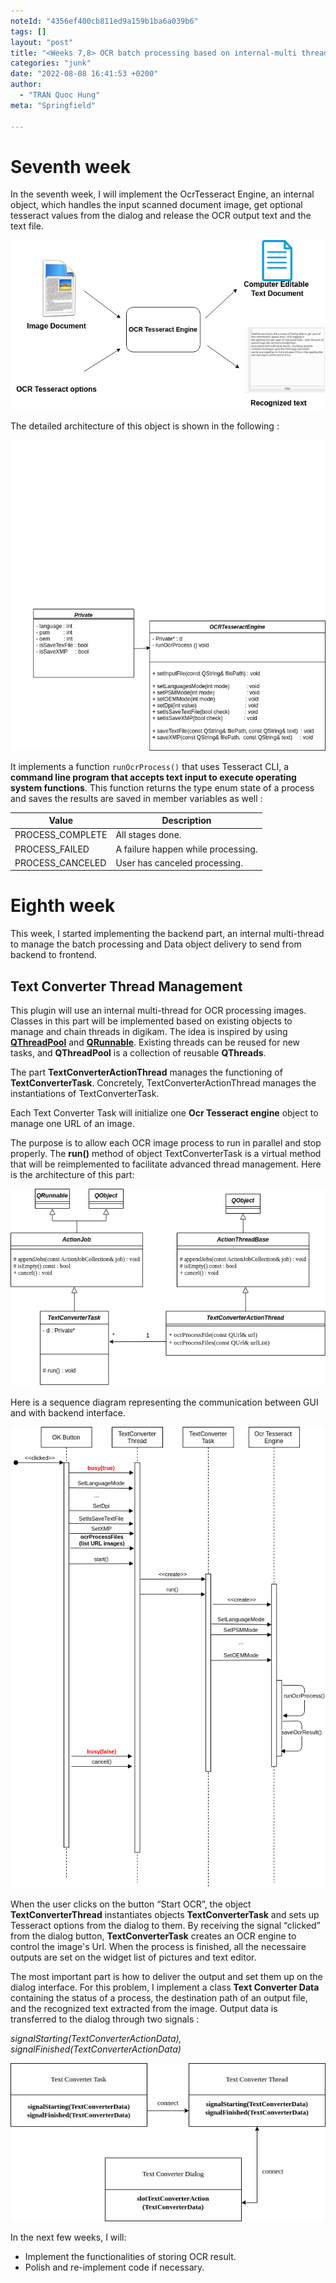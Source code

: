 ```yaml
---
noteId: "4356ef400cb811ed9a159b1ba6a039b6"
tags: []
layout: "post"
title: "<Weeks 7,8> OCR batch processing based on internal-multi threading"
categories: "junk"
date: "2022-08-08 16:41:53 +0200"
author:
  - "TRAN Quoc Hung"
meta: "Springfield"

---
```


# **Seventh week**

In the seventh week, I will implement the OcrTesseract Engine, an internal object, which handles the input scanned document image, get optional tesseract values from the dialog and release the OCR output text and the text file. 

![figure1](https://github.com/quochungtran/quochungtran.github.io/blob/master/image_blog/week7-8%20%20/ocrEngine.png?raw=true)

The detailed architecture of this object is shown in the following : 

![figure1](https://github.com/quochungtran/quochungtran.github.io/blob/master/image_blog/week7-8%20%20/ocrEngineUML.png?raw=true)



It implements a function `runOcrProcess()` that uses Tesseract CLI, a **command line program that accepts text input to execute operating system functions**. This function returns the type enum state of a process and saves the results are saved in member variables as well :

| Value            | Description                             |
| ---------------- | ----------------------------------------|
| PROCESS_COMPLETE | All stages done.                        |
| PROCESS_FAILED   | A failure happen while processing.      |
| PROCESS_CANCELED | User has canceled processing.           |



# **Eighth week**

This week, I started implementing the backend part, an internal multi-thread to manage the batch processing and Data object delivery to send from backend to frontend.

## **Text Converter Thread Management**


This plugin will use an internal multi-thread for OCR processing images. Classes in this part will be implemented based on existing objects to manage and chain threads in digikam. The idea is inspired by using [**QThreadPool**](https://doc.qt.io/qt-6/qthreadpool.html) and [**QRunnable**](https://doc.qt.io/qt-6/qrunnable.html). Existing threads can be reused for new tasks, and **QThreadPool** is a collection of reusable **QThreads**. 

The part **TextConverterActionThread**  manages the functioning of **TextConverterTask**. Concretely,  TextConverterActionThread manages the instantiations of TextConverterTask. 

Each Text Converter Task will initialize one **Ocr Tesseract engine** object to manage one URL of an image.  

The purpose is to allow each OCR image process to run in parallel and stop properly.  The **run()** method of object TextConverterTask is a virtual method that will be reimplemented to facilitate advanced thread management. Here is the architecture of  this part:

![figure1](https://github.com/quochungtran/quochungtran.github.io/blob/master/image_blog/week7-8%20%20/thread_UML.png?raw=true)

Here is a sequence diagram representing the communication between GUI and with backend interface. 

![figure1](https://github.com/quochungtran/quochungtran.github.io/blob/master/image_blog/week7-8%20%20/diagram_sequence.png?raw=true)


When the user clicks on the button “Start OCR”,  the object **TextConverterThread** instantiates objects **TextConverterTask** and sets up Tesseract options from the dialog to them. By receiving the signal “clicked” from the dialog button, **TextConverterTask** creates an OCR engine to control the image's Url. When the process is finished, all the necessaire outputs are set on the widget list of pictures and text editor.  

The most important part is how to deliver the output and set them up on the dialog interface. For this problem, I implement a class **Text Converter Data** containing the status of a process, the destination path of an output file, and the recognized text extracted from the image. Output data is transferred to the dialog through two signals :

_signalStarting(TextConverterActionData), signalFinished(TextConverterActionData)_ 

![figure1](https://github.com/quochungtran/quochungtran.github.io/blob/master/image_blog/week7-8%20%20/connect.png?raw=true)


In the next few weeks, I will:

- Implement the functionalities of storing OCR result.
- Polish and re-implement code if necessary.
